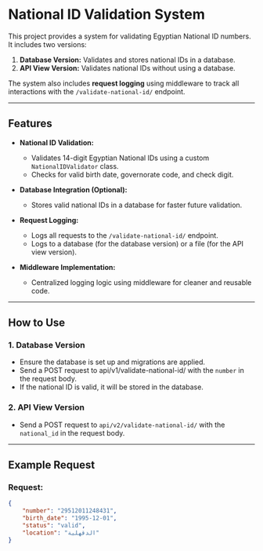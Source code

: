 # National ID Validation System

This project provides a system for validating Egyptian National ID numbers. It includes two versions:
1. **Database Version:** Validates and stores national IDs in a database.
2. **API View Version:** Validates national IDs without using a database.

The system also includes **request logging** using middleware to track all interactions with the `/validate-national-id/` endpoint.

---

## Features

- **National ID Validation:**  
  - Validates 14-digit Egyptian National IDs using a custom `NationalIDValidator` class.
  - Checks for valid birth date, governorate code, and check digit.

- **Database Integration (Optional):**  
  - Stores valid national IDs in a database for faster future validation.

- **Request Logging:**  
  - Logs all requests to the `/validate-national-id/` endpoint.
  - Logs to a database (for the database version) or a file (for the API view version).

- **Middleware Implementation:**  
  - Centralized logging logic using middleware for cleaner and reusable code.

---

## How to Use

### 1. Database Version
- Ensure the database is set up and migrations are applied.
- Send a POST request to api/v1/validate-national-id/   with the `number` in the request body.
- If the national ID is valid, it will be stored in the database.

### 2. API View Version
- Send a POST request to `api/v2/validate-national-id/` with the `national_id` in the request body.


---

## Example Request

### Request:
```json
{
    "number": "29512011248431",
    "birth_date": "1995-12-01",
    "status": "valid",
    "location": "الدقهلية"
}
